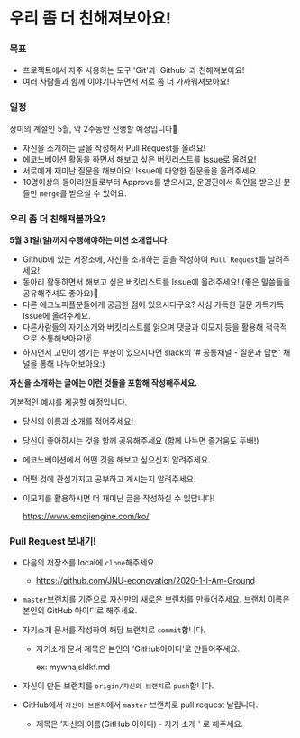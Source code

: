 # 우리 좀 더 친해져보아요!

### 목표

- 프로젝트에서 자주 사용하는 도구 'Git'과 'Github' 과 친해져보아요!
- 여러 사람들과 함께 이야기나누면서 서로 좀 더 가까워져보아요!



### 일정

장미의 계절인 5월, 약 2주동안 진행할 예정입니다🌹

- 자신을 소개하는 글을 작성해서 Pull Request를 올려요!
- 에코노베이션 활동을 하면서 해보고 싶은 버킷리스트를 Issue로 올려요!
- 서로에게 재미난 질문을 해보아요! Issue에 다양한 질문들을 올려주세요.
- 10명이상의 동아리원들로부터 Approve를 받으시고, 운영진에서 확인을 받으신 분들만 `merge`를 받으실 수 있어요.

### 우리 좀 더 친해져볼까요?

**5월 31일(일)까지 수행해야하는 미션 소개입니다.**

- Github에 있는 저장소에, 자신을 소개하는 글을 작성하여 `Pull Request`를 날려주세요!
- 동아리 활동하면서 해보고 싶은 버킷리스트를 Issue에 올려주세요! (좋은 말씀들을 공유해주셔도 좋아요)💓
- 다른 에코노피플분들에게 궁금한 점이 있으시다구요? 사심 가득한 질문 가득가득 Issue에 올려주세요.
- 다른사람들의 자기소개와 버킷리스트를 읽으며 댓글과 이모지 등을 활용해 적극적으로 소통해보아요!✌
- 하시면서 고민이 생기는 부분이 있으시다면 slack의 '# 공통채널 - 질문과 답변' 채널을 통해 나누어보아요:)

**자신을 소개하는 글에는 이런 것들을 포함해 작성해주세요.**

기본적인 예시를 제공할 예정입니다.

- 당신의 이름과 소개를 적어주세요!
- 당신이 좋아하시는 것을 함께 공유해주세요 (함께 나누면 즐거움도 두배!)

- 에코노베이션에서 어떤 것을 해보고 싶으신지 알려주세요. 

- 어떤 것에 관심가지고 공부하고 계시는지 알려주세요.

- 이모지를 활용하시면 더 재미난 글을 작성하실 수 있답니다! 

  https://www.emojiengine.com/ko/



### Pull Request 보내기!

- 다음의 저장소를 local에 `clone`해주세요.

  - https://github.com/JNU-econovation/2020-1-I-Am-Ground

- `master`브랜치를 기준으로 자신만의 새로운 브랜치를 만들어주세요. 브랜치 이름은 본인의 GitHub 아이디로 해주세요.

- 자기소개 문서를 작성하여 해당 브랜치로 `commit`합니다.

  - 자기소개 문서 제목은 본인의 'GitHub아이디'로 만들어주세요.

    ex: mywnajsldkf.md

- 자신이 만든 브랜치를 `origin/자신의 브랜치`로 `push`합니다.

- GitHub에서 `자신이 브랜치`에서 `master` 브랜치로 pull request 날립니다.

  - 제목은 '자신의 이름(GitHub 아이디) - 자기 소개 ' 로 해주세요.
